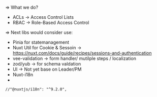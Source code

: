 => What we do?

- ACLs -> Access Control Lists
- RBAC -> Role-Based Access Control

=> Next libs would consider use:

- Pinia for statemanagement
- Nuxt Util for Cookie & Sessoin -> https://nuxt.com/docs/guide/recipes/sessions-and-authentication
- vee-validation -> form handler/ mutilple steps / localization 
- zod/yub -> for schema valdation 
- UI -> Not yet base on Leader/PM
- Nuxt-i18n
-  


    //"@nuxtjs/i18n": "^9.2.0",
